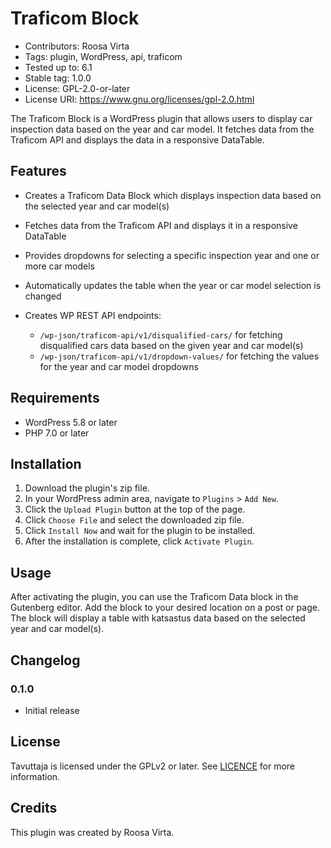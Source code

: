 # Traficom Block
- Contributors: Roosa Virta
- Tags: plugin, WordPress, api, traficom
- Tested up to: 6.1
- Stable tag: 1.0.0
- License: GPL-2.0-or-later
- License URI: https://www.gnu.org/licenses/gpl-2.0.html

The Traficom Block is a WordPress plugin that allows users to display car inspection data based on the year and car
model. It fetches data from the Traficom API and displays the data in a responsive DataTable.

## Features

- Creates a Traficom Data Block which displays inspection data based on the selected year and car model(s)
- Fetches data from the Traficom API and displays it in a responsive DataTable
- Provides dropdowns for selecting a specific inspection year and one or more car models
- Automatically updates the table when the year or car model selection is changed

- Creates WP REST API endpoints:
	- `/wp-json/traficom-api/v1/disqualified-cars/` for fetching disqualified cars data based on the given year and car model(s)
	- `/wp-json/traficom-api/v1/dropdown-values/` for fetching the values for the year and car model dropdowns

## Requirements

- WordPress 5.8 or later
- PHP 7.0 or later

## Installation

1. Download the plugin's zip file.
2. In your WordPress admin area, navigate to `Plugins` > `Add New`.
3. Click the `Upload Plugin` button at the top of the page.
4. Click `Choose File` and select the downloaded zip file.
5. Click `Install Now` and wait for the plugin to be installed.
6. After the installation is complete, click `Activate Plugin`.

## Usage

After activating the plugin, you can use the Traficom Data block in the Gutenberg editor. Add the block to your desired location on a post or page. The block will display a table with katsastus data based on the selected year and car model(s).
## Changelog

### 0.1.0
- Initial release

## License

Tavuttaja is licensed under the GPLv2 or later. See [LICENCE](http://www.gnu.org/licenses/gpl-2.0.html) for more information.

## Credits

This plugin was created by Roosa Virta.
